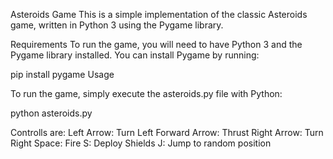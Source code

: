 Asteroids Game
This is a simple implementation of the classic Asteroids game, written in Python 3 using the Pygame library. 

Requirements
To run the game, you will need to have Python 3 and the Pygame library installed. You can install Pygame by running:

pip install pygame
Usage

To run the game, simply execute the asteroids.py file with Python:

python asteroids.py

Controlls are:
Left Arrow: Turn Left
Forward Arrow: Thrust
Right Arrow: Turn Right
Space: Fire
S: Deploy Shields
J: Jump to random position
